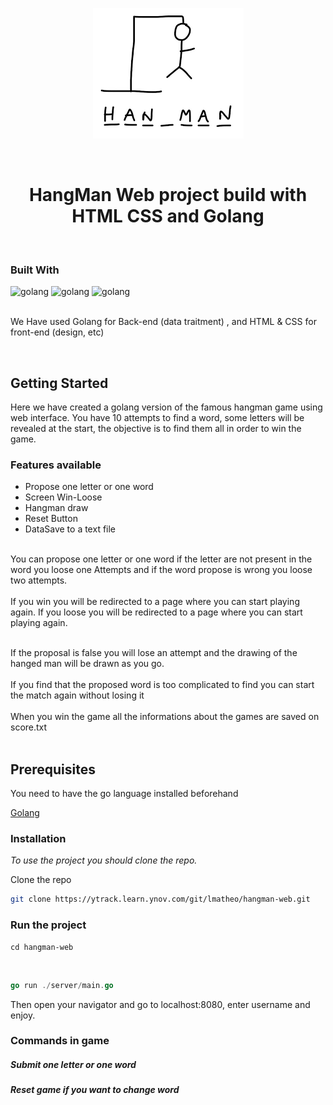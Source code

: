 <!-- PROJECT LOGO -->
<p align="center">
  <img src="./img/hangman.png" />
</p>
<br />
<div align="center">
    

  <h1 align="center">HangMan Web project build with HTML CSS and Golang</h1>

  <p align="center">
    <br />
  </p>
</div>



<!-- ABOUT THE PROJECT -->
### Built With

<img src="https://upload.wikimedia.org/wikipedia/commons/thumb/0/05/Go_Logo_Blue.svg/768px-Go_Logo_Blue.svg.png?20191207190041" alt="golang" width="200">
<img src="https://upload.wikimedia.org/wikipedia/commons/thumb/6/61/HTML5_logo_and_wordmark.svg/768px-HTML5_logo_and_wordmark.svg.png?20170517184425" alt="golang" width="200">
<img src="https://upload.wikimedia.org/wikipedia/commons/thumb/d/d5/CSS3_logo_and_wordmark.svg/544px-CSS3_logo_and_wordmark.svg.png" alt="golang" width="160">

<br>
<br>

We Have used Golang for Back-end (data traitment) , and HTML & CSS for front-end (design, etc)

</br>

<!-- GETTING STARTED -->
## Getting Started

Here we have created a golang version of the famous hangman game using web interface. You have 10 attempts to find a word, some letters will be revealed at the start, the objective is to find them all in order to win the game.

### Features available

<ul>
  <li>Propose one letter or one word</li>
  <li>Screen Win-Loose</li>
  <li>Hangman draw</li>
  <li>Reset Button</li>
  <li>DataSave to a text file</li>
</ul>

<br>
You can propose one letter or one word if the letter are not present in the word you loose one Attempts and if the word propose is wrong you loose two attempts.
<br>
<br>
If you win you will be redirected to a page where you can start playing again. If you loose you will be redirected to a page where you can start playing again.
<br>
<br>

If the proposal is false you will lose an attempt and the drawing of the hanged man will be drawn as you go.
<br>
<br>
If you find that the proposed word is too complicated to find you can start the match again without losing it
<br>
<br>
When you win the game all the informations about the games are saved on score.txt
<br>
<br>

## Prerequisites
You need to have the go language installed beforehand

[Golang](https://go.dev/dl/)

### Installation

_To use the project you should clone the repo._

Clone the repo
   ```sh
   git clone https://ytrack.learn.ynov.com/git/lmatheo/hangman-web.git
   ```


<!-- RUN THE PROJECT -->
### Run the project
```
cd hangman-web
```
</br>

```go
go run ./server/main.go
```

Then open your navigator and go to localhost:8080, enter username and enjoy.


### Commands in game 


##### Submit one letter or one word
##### Reset game if you want to change word
